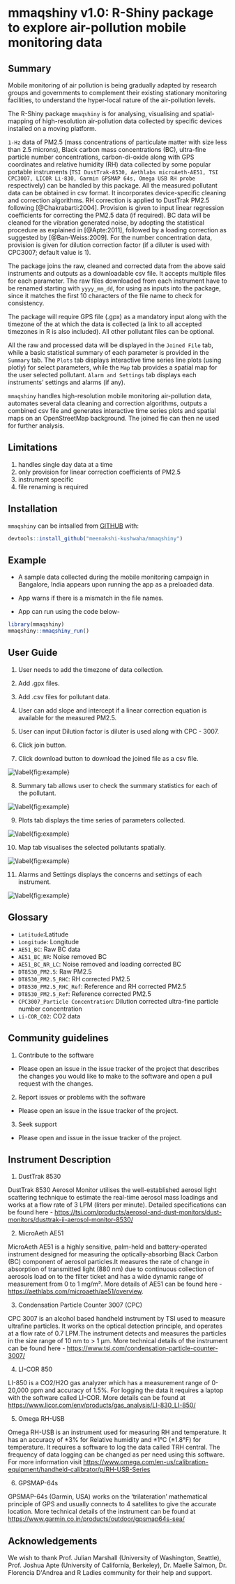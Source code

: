 
# mmaqshiny v1.0: R-Shiny package to explore air-pollution mobile monitoring data 

<!-- badges: start -->
<!-- badges: end -->

## Summary

Mobile monitoring of air pollution is being gradually adapted by research groups and governments to complement their existing stationary monitoring facilities, to understand the hyper-local nature of the air-pollution levels.

The R-Shiny package `mmaqshiny` is for analysing, visualising and spatial-mapping of high-resolution air-pollution data collected by specific devices installed on a moving platform. 

`1-Hz` data of PM2.5 (mass concentrations of particulate matter with size less than 2.5 microns), Black carbon mass concentrations (BC), ultra-fine particle number concentrations, carbon-di-oxide along with GPS coordinates and relative humidity (RH) data collected by some popular portable instruments (`TSI DustTrak-8530, Aethlabs microAeth-AE51, TSI CPC3007, LICOR Li-830, Garmin GPSMAP 64s, Omega USB RH probe` respectively) can be handled by this package. All the measured pollutant data can be obtained in csv format. It incorporates device-specific cleaning and correction algorithms. RH correction is applied to DustTrak PM2.5 following [@Chakrabarti:2004]. Provision is given to input linear regression coefficients for correcting the PM2.5 data (if required). BC data will be cleaned for the vibration generated noise, by adopting the statistical procedure as explained in [@Apte:2011], followed by a loading correction as suggested by [@Ban-Weiss:2009]. For the number concentration data, provision is given for dilution correction factor (if a diluter is used with CPC3007; default value is 1).

The package joins the raw, cleaned and corrected data from the above said instruments and outputs as a downloadable csv file. It accepts multiple files for each parameter. The raw files downloaded from each instrument have to be renamed starting with `yyyy_mm_dd`, for using as inputs into the package, since it matches the first 10 characters of the file name to check for consistency.

The package will require GPS file (.gpx) as a mandatory input along with the timezone of the at which the data is collected (a link to all accepted timezones in R is also included). All other pollutant files can be optional. 

All the raw and processed data will be displayed in the `Joined File` tab, while a basic statistical summary of each parameter is provided in the `Summary` tab. The `Plots` tab displays interactive  time series line plots (using plotly) for select parameters, while the `Map` tab provides a spatial map for the user selected pollutant. `Alarm and Settings` tab displays each instruments’ settings and alarms (if any).


`mmaqshiny` handles high-resolution mobile monitoring air-pollution data, automates several data cleaning and correction algorithms, outputs a combined csv file and generates interactive time series plots and spatial maps on an OpenStreetMap background. The joined fie can then ne used for further analysis.


## Limitations

1) handles single day data at a time
2) only provision for linear correction coefficients of PM2.5
3) instrument specific 
4) file renaming is required


## Installation

`mmaqshiny` can be intsalled from [GITHUB](https://github.com/) with:

``` r
devtools::install_github("meenakshi-kushwaha/mmaqshiny")
```

## Example

- A sample data collected during the mobile monitoring campaign in Bangalore, India appears upon running the app as a preloaded data.

- App warns if there is a mismatch in the file names.

- App can run using the code below- 

``` r
library(mmaqshiny)
mmaqshiny::mmaqshiny_run()
```

## User Guide

1. User needs to add the timezone of data collection. 

2. Add .gpx files. 

3. Add .csv files for pollutant data.

4. User can add slope and intercept if a linear correction equation is available for the measured PM2.5. 

5. User can input Dilution factor is diluter is used along with CPC - 3007. 

6. Click join button. 

7. Click download button to download the joined file as a csv file.

![\label{fig:example}](007.png)

8. Summary tab allows user to check the summary statistics for each of the pollutant. 

![\label{fig:example}](008.png)

9. Plots tab displays the time series of parameters collected. 

![\label{fig:example}](005.png)

10. Map tab visualises the selected pollutants spatially.

![\label{fig:example}](002.png)

11. Alarms and Settings displays the concerns and settings of each instrument. 

![\label{fig:example}](003.png)


## Glossary
- `Latitude`:Latitude
- `Longitude`: Longitude
- `AE51_BC`: Raw BC data 
- `AE51_BC_NR`: Noise removed BC 
- `AE51_BC_NR_LC`: Noise removed and loading corrected BC
- `DT8530_PM2.5`: Raw PM2.5
- `DT8530_PM2.5_RHC`: RH corrected PM2.5
- `DT8530_PM2.5_RHC_Ref`: Reference and RH corrected PM2.5
- `DT8530_PM2.5_Ref`: Reference corrected PM2.5
- `CPC3007_Particle Concentration`: Dilution corrected ultra-fine particle number concentration
- `Li-COR_CO2`: CO2 data


## Community guidelines

1. Contribute to the software

- Please open an issue in the issue tracker of the project that describes the changes you would like to make to the software and open a pull request with the changes.

2. Report issues or problems with the software

- Please open an issue in the issue tracker of the project.

3. Seek support

- Please open and issue in the issue tracker of the project.


## Instrument Description

1. DustTrak 8530

DustTrak 8530 Aerosol Monitor utilises the well-established aerosol light scattering technique to estimate the real-time aerosol mass loadings and works at a flow rate of 3 LPM (liters per minute).  Detailed specifications can be found here - https://tsi.com/products/aerosol-and-dust-monitors/dust-monitors/dusttrak-ii-aerosol-monitor-8530/


2. MicroAeth AE51

MicroAeth AE51 is a highly sensitive, palm-held and battery-operated instrument designed for measuring the optically-absorbing Black Carbon (BC) component of aerosol particles.It measures the rate of change in absorption of transmitted light (880 nm) due to continuous collection of aerosols load on to the filter ticket and has a wide dynamic range of measurement from 0 to 1 mg/m³. More details of AE51 can be found here -  https://aethlabs.com/microaeth/ae51/overview.

3. Condensation Particle Counter 3007 (CPC)

CPC 3007 is an alcohol based handheld instrument by TSI used to measure ultrafine particles. It works on the optical detection principle, and operates at a flow rate of 0.7 LPM.The instrument detects and measures the particles in the size range of 10 nm to > 1 µm. More technical details of the instrument can be found here - https://www.tsi.com/condensation-particle-counter-3007/

4. LI-COR 850

LI-850 is a CO2/H2O gas analyzer which has a measurement range of 0-20,000 ppm and accuracy of 1.5%. For logging the data it requires a laptop with the software called LI-COR. More details can be found at https://www.licor.com/env/products/gas_analysis/LI-830_LI-850/ 

5. Omega RH-USB

Omega RH-USB is an instrument used for measuring RH and temperature. It has an accuracy of ±3% for Relative humidity and  ±1°C (±1.8°F) for temperature. It requires a software to log the data called TRH central. The frequency of data logging can be changed as per need using this software. For more information visit https://www.omega.com/en-us/calibration-equipment/handheld-calibrator/p/RH-USB-Series

6. GPSMAP-64s

GPSMAP-64s (Garmin, USA) works on the ‘trilateration’ mathematical principle of GPS and usually connects to 4 satellites to give the accurate location. More technical details of the instrument can be found at https://www.garmin.co.in/products/outdoor/gpsmap64s-sea/



## Acknowledgements

We wish to thank Prof. Julian Marshall (University of Washington, Seattle), Prof. Joshua Apte (University of California, Berkeley), Dr. Maelle Salmon, Dr. Florencia D'Andrea and R Ladies community for their help and support.


